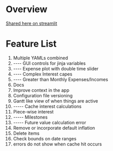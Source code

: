# Overview 

[Shared here on streamlit](https://share.streamlit.io/engineerslifeforme/discrete_financial_forecast/main/newapp.py)

# Feature List

1. Multiple YAMLs combined
2. ---- GUI controls for jinja variables
3. ---- Expense plot with double time slider
4. ---- Complex Interest capes
5. ---- Greater than Monthly Expenses/Incomes
6. Docs
7. Improve context in the app
8. Configuration file versioning
9. Gantt like view of when things are active
10. ----- Cache interest calculations
11. Piece-wise interest
12. ----- Milestones
13. ----- Future value calculation error
14. Remove or incorporate default inflation
15. Delete items
16. Check bounds on date ranges
17. errors do not show when cache hit occurs
